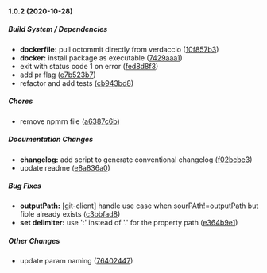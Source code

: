 #### 1.0.2 (2020-10-28)

##### Build System / Dependencies

* **dockerfile:**  pull octommit directly from verdaccio ([10f857b3](https://github.com/Stockopedia/octommit/commit/10f857b38f6b91d8d4b6a1e06e5f943841bb06d0))
* **docker:**  install package as executable ([7429aaa1](https://github.com/Stockopedia/octommit/commit/7429aaa1deadf7b8f2761755cd077b1931ee888f))
*  exit with status code 1 on error ([fed8d8f3](https://github.com/Stockopedia/octommit/commit/fed8d8f30de48ff2b2dbb577894e1effc6641061))
*  add pr flag ([e7b523b7](https://github.com/Stockopedia/octommit/commit/e7b523b7ce0a76172830cd6d65bcd1bff1441d2c))
*  refactor and add tests ([cb943bd8](https://github.com/Stockopedia/octommit/commit/cb943bd829f5b31f3c2f2ef2ed713ad38f5addcb))

##### Chores

*  remove npmrn file ([a6387c6b](https://github.com/Stockopedia/octommit/commit/a6387c6b703807f566512ee0afecf49e952bac4f))

##### Documentation Changes

* **changelog:**  add script to generate conventional changelog ([f02bcbe3](https://github.com/Stockopedia/octommit/commit/f02bcbe3d53f2e968fe1a08ba2576ce1ff7259b3))
*  update readme ([e8a836a0](https://github.com/Stockopedia/octommit/commit/e8a836a0ddba6ebf55c528e6d2396c86cc6d8e93))

##### Bug Fixes

* **outputPath:**  [git-client] handle use case when sourPAth!=outputPath but fiole already exists ([c3bbfad8](https://github.com/Stockopedia/octommit/commit/c3bbfad880b1b892d7218c2b0dfd352919423bf7))
* **set delimiter:**  use ':' instead of '.' for the property path ([e364b9e1](https://github.com/Stockopedia/octommit/commit/e364b9e18f7c4055c1abba3ed63896a1775a0db0))

##### Other Changes

*  update param naming ([76402447](https://github.com/Stockopedia/octommit/commit/764024476d640ea0b13e1d278bd72bf97014b641))

